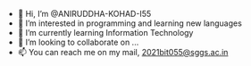 - 👋 Hi, I’m @ANIRUDDHA-KOHAD-I55
- 👀 I’m interested in programming and learning new languages
- 🌱 I’m currently learning Information Technology
- 💞️ I’m looking to collaborate on ...
- 📫 You can reach me on my mail, 2021bit055@sggs.ac.in

<!---
ANIRUDDHA-KOHAD-I55/ANIRUDDHA-KOHAD-I55 is a ✨ special ✨ repository because its `README.md` (this file) appears on your GitHub profile.
You can click the Preview link to take a look at your changes.
--->
